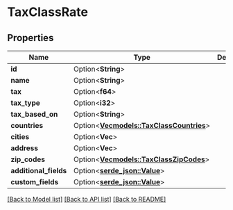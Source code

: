 # TaxClassRate

## Properties

Name | Type | Description | Notes
------------ | ------------- | ------------- | -------------
**id** | Option<**String**> |  | [optional]
**name** | Option<**String**> |  | [optional]
**tax** | Option<**f64**> |  | [optional]
**tax_type** | Option<**i32**> |  | [optional]
**tax_based_on** | Option<**String**> |  | [optional]
**countries** | Option<[**Vec<models::TaxClassCountries>**](TaxClass_Countries.md)> |  | [optional]
**cities** | Option<**Vec<String>**> |  | [optional]
**address** | Option<**Vec<String>**> |  | [optional]
**zip_codes** | Option<[**Vec<models::TaxClassZipCodes>**](TaxClass_ZipCodes.md)> |  | [optional]
**additional_fields** | Option<[**serde_json::Value**](.md)> |  | [optional]
**custom_fields** | Option<[**serde_json::Value**](.md)> |  | [optional]

[[Back to Model list]](../README.md#documentation-for-models) [[Back to API list]](../README.md#documentation-for-api-endpoints) [[Back to README]](../README.md)


